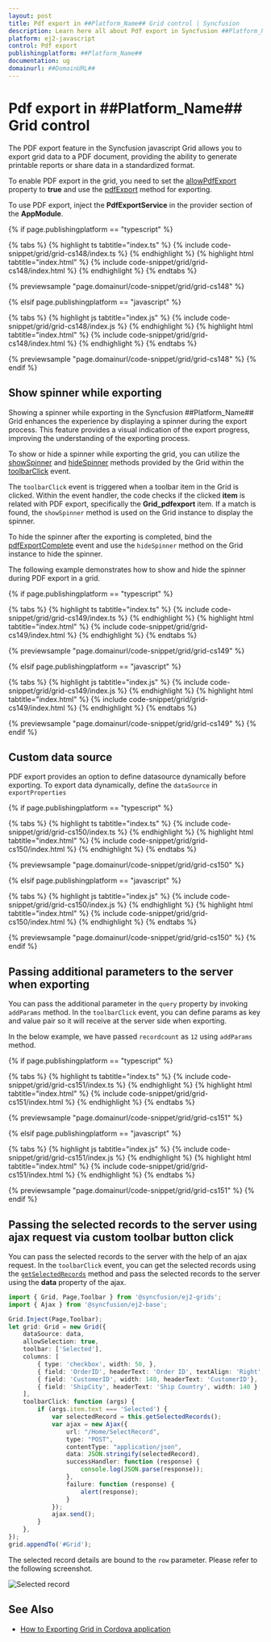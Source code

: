 ```yaml
---
layout: post
title: Pdf export in ##Platform_Name## Grid control | Syncfusion
description: Learn here all about Pdf export in Syncfusion ##Platform_Name## Grid control of Syncfusion Essential JS 2 and more.
platform: ej2-javascript
control: Pdf export 
publishingplatform: ##Platform_Name##
documentation: ug
domainurl: ##DomainURL##
---
```


# Pdf export in ##Platform_Name## Grid control

The PDF export feature in the Syncfusion javascript Grid allows you to export grid data to a PDF document, providing the ability to generate printable reports or share data in a standardized format.

To enable PDF export in the grid, you need to set the [allowPdfExport](../../api/grid/#allowpdfexport) property to **true** and use the [pdfExport](../../api/grid/#pdfexport) method for exporting. 

To use PDF export, inject the **PdfExportService** in the provider section of the **AppModule**.

{% if page.publishingplatform == "typescript" %}

 {% tabs %}
{% highlight ts tabtitle="index.ts" %}
{% include code-snippet/grid/grid-cs148/index.ts %}
{% endhighlight %}
{% highlight html tabtitle="index.html" %}
{% include code-snippet/grid/grid-cs148/index.html %}
{% endhighlight %}
{% endtabs %}
        
{% previewsample "page.domainurl/code-snippet/grid/grid-cs148" %}

{% elsif page.publishingplatform == "javascript" %}

{% tabs %}
{% highlight js tabtitle="index.js" %}
{% include code-snippet/grid/grid-cs148/index.js %}
{% endhighlight %}
{% highlight html tabtitle="index.html" %}
{% include code-snippet/grid/grid-cs148/index.html %}
{% endhighlight %}
{% endtabs %}

{% previewsample "page.domainurl/code-snippet/grid/grid-cs148" %}
{% endif %}

## Show spinner while exporting

Showing a spinner while exporting in the Syncfusion ##Platform_Name## Grid enhances the experience by displaying a spinner during the export process. This feature provides a visual indication of the export progress, improving the understanding of the exporting process.

To show or hide a spinner while exporting the grid, you can utilize the [showSpinner](../../documentation/api/grid/#showspinner) and [hideSpinner](../../documentation/api/grid/#hidespinner) methods provided by the Grid within the [toolbarClick](../../documentation/api/grid/#toolbarclick) event.

The `toolbarClick` event is triggered when a toolbar item in the Grid is clicked. Within the event handler, the code checks if the clicked **item** is related with PDF export, specifically the **Grid_pdfexport** item. If a match is found, the `showSpinner` method is used on the Grid instance to display the spinner. 

To hide the spinner after the exporting is completed, bind the [pdfExportComplete](../../api/grid/#pdfexportcomplete) event and use the `hideSpinner` method on the Grid instance to hide the spinner.

The following example demonstrates how to show and hide the spinner during PDF export in a grid.

{% if page.publishingplatform == "typescript" %}

 {% tabs %}
{% highlight ts tabtitle="index.ts" %}
{% include code-snippet/grid/grid-cs149/index.ts %}
{% endhighlight %}
{% highlight html tabtitle="index.html" %}
{% include code-snippet/grid/grid-cs149/index.html %}
{% endhighlight %}
{% endtabs %}
        
{% previewsample "page.domainurl/code-snippet/grid/grid-cs149" %}

{% elsif page.publishingplatform == "javascript" %}

{% tabs %}
{% highlight js tabtitle="index.js" %}
{% include code-snippet/grid/grid-cs149/index.js %}
{% endhighlight %}
{% highlight html tabtitle="index.html" %}
{% include code-snippet/grid/grid-cs149/index.html %}
{% endhighlight %}
{% endtabs %}

{% previewsample "page.domainurl/code-snippet/grid/grid-cs149" %}
{% endif %}

## Custom data source

PDF export provides an option to define datasource dynamically before exporting. To export data dynamically, define the `dataSource` in `exportProperties`

{% if page.publishingplatform == "typescript" %}

 {% tabs %}
{% highlight ts tabtitle="index.ts" %}
{% include code-snippet/grid/grid-cs150/index.ts %}
{% endhighlight %}
{% highlight html tabtitle="index.html" %}
{% include code-snippet/grid/grid-cs150/index.html %}
{% endhighlight %}
{% endtabs %}
        
{% previewsample "page.domainurl/code-snippet/grid/grid-cs150" %}

{% elsif page.publishingplatform == "javascript" %}

{% tabs %}
{% highlight js tabtitle="index.js" %}
{% include code-snippet/grid/grid-cs150/index.js %}
{% endhighlight %}
{% highlight html tabtitle="index.html" %}
{% include code-snippet/grid/grid-cs150/index.html %}
{% endhighlight %}
{% endtabs %}

{% previewsample "page.domainurl/code-snippet/grid/grid-cs150" %}
{% endif %}

## Passing additional parameters to the server when exporting

You can pass the additional parameter in the `query` property by invoking `addParams` method. In the `toolbarClick` event, you can define params as key and value pair so it will receive at the server side when exporting.

In the below example, we have passed `recordcount` as `12` using `addParams` method.

{% if page.publishingplatform == "typescript" %}

 {% tabs %}
{% highlight ts tabtitle="index.ts" %}
{% include code-snippet/grid/grid-cs151/index.ts %}
{% endhighlight %}
{% highlight html tabtitle="index.html" %}
{% include code-snippet/grid/grid-cs151/index.html %}
{% endhighlight %}
{% endtabs %}
        
{% previewsample "page.domainurl/code-snippet/grid/grid-cs151" %}

{% elsif page.publishingplatform == "javascript" %}

{% tabs %}
{% highlight js tabtitle="index.js" %}
{% include code-snippet/grid/grid-cs151/index.js %}
{% endhighlight %}
{% highlight html tabtitle="index.html" %}
{% include code-snippet/grid/grid-cs151/index.html %}
{% endhighlight %}
{% endtabs %}

{% previewsample "page.domainurl/code-snippet/grid/grid-cs151" %}
{% endif %}

## Passing the selected records to the server using ajax request via custom toolbar button click

You can pass the selected records to the server with the help of an ajax request. In the `toolbarClick` event, you can get the selected records using the [`getSelectedRecords`](../../api/grid/#getselectedrecords) method and pass the selected records to the server using the **data** property of the ajax.

```ts
import { Grid, Page,Toolbar } from '@syncfusion/ej2-grids';
import { Ajax } from '@syncfusion/ej2-base';

Grid.Inject(Page,Toolbar);
let grid: Grid = new Grid({
    dataSource: data,
    allowSelection: true,
    toolbar: ['Selected'],
    columns: [
        { type: 'checkbox', width: 50, },
        { field: 'OrderID', headerText: 'Order ID', textAlign: 'Right', width: 120},
        { field: 'CustomerID', width: 140, headerText: 'CustomerID'},
        { field: 'ShipCity', headerText: 'Ship Country', width: 140 }
    ],
    toolbarClick: function (args) {
        if (args.item.text === 'Selected') {
            var selectedRecord = this.getSelectedRecords();
            var ajax = new Ajax({
                url: "/Home/SelectRecord",
                type: "POST",
                contentType: "application/json",
                data: JSON.stringify(selectedRecord),
                successHandler: function (response) {
                    console.log(JSON.parse(response));
                },
                failure: function (response) {
                    alert(response);
                }
            });
            ajax.send();
        }
    },
});
grid.appendTo('#Grid');
```

The selected record details are bound to the `row` parameter. Please refer to the following screenshot.

![Selected record](../images/selected.jpg)

## See Also

* [How to Exporting Grid in Cordova application](../how-to/exporting-grid-in-cordova-application)